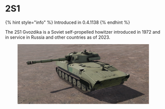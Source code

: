 # 2S1

{% hint style="info" %}
Introduced in 0.4.1138
{% endhint %}

The 2S1 Gvozdika is a Soviet self-propelled howitzer introduced in 1972 and in service in Russia and other countries as of 2023.

<figure><img src="../../../../.gitbook/assets/изображение (2).png" alt=""><figcaption></figcaption></figure>
